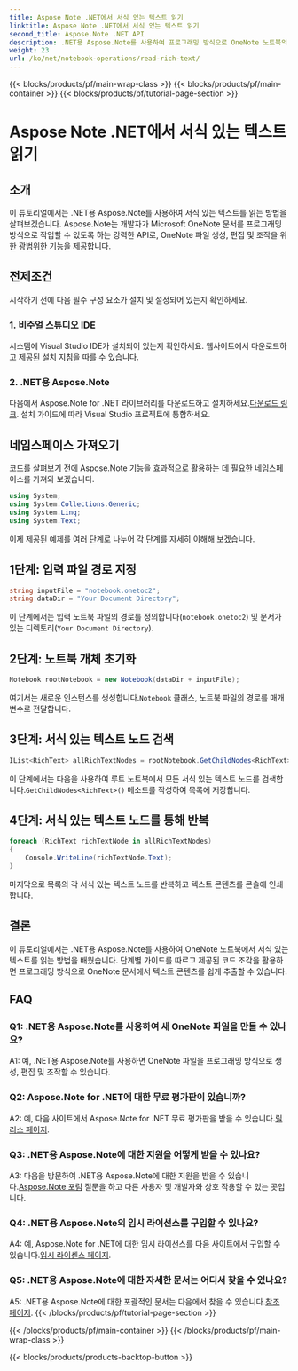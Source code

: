 ```yaml
---
title: Aspose Note .NET에서 서식 있는 텍스트 읽기
linktitle: Aspose Note .NET에서 서식 있는 텍스트 읽기
second_title: Aspose.Note .NET API
description: .NET용 Aspose.Note를 사용하여 프로그래밍 방식으로 OneNote 노트북의 서식 있는 텍스트를 읽는 방법을 알아보세요. 간편한 통합을 위해 단계별 튜토리얼을 따르세요.
weight: 23
url: /ko/net/notebook-operations/read-rich-text/
---
```


{{< blocks/products/pf/main-wrap-class >}}
{{< blocks/products/pf/main-container >}}
{{< blocks/products/pf/tutorial-page-section >}}

# Aspose Note .NET에서 서식 있는 텍스트 읽기

## 소개

이 튜토리얼에서는 .NET용 Aspose.Note를 사용하여 서식 있는 텍스트를 읽는 방법을 살펴보겠습니다. Aspose.Note는 개발자가 Microsoft OneNote 문서를 프로그래밍 방식으로 작업할 수 있도록 하는 강력한 API로, OneNote 파일 생성, 편집 및 조작을 위한 광범위한 기능을 제공합니다.

## 전제조건

시작하기 전에 다음 필수 구성 요소가 설치 및 설정되어 있는지 확인하세요.

### 1. 비주얼 스튜디오 IDE

시스템에 Visual Studio IDE가 설치되어 있는지 확인하세요. 웹사이트에서 다운로드하고 제공된 설치 지침을 따를 수 있습니다.

### 2. .NET용 Aspose.Note

 다음에서 Aspose.Note for .NET 라이브러리를 다운로드하고 설치하세요.[다운로드 링크](https://releases.aspose.com/note/net/). 설치 가이드에 따라 Visual Studio 프로젝트에 통합하세요.

## 네임스페이스 가져오기

코드를 살펴보기 전에 Aspose.Note 기능을 효과적으로 활용하는 데 필요한 네임스페이스를 가져와 보겠습니다.

```csharp
using System;
using System.Collections.Generic;
using System.Linq;
using System.Text;
```

이제 제공된 예제를 여러 단계로 나누어 각 단계를 자세히 이해해 보겠습니다.

## 1단계: 입력 파일 경로 지정

```csharp
string inputFile = "notebook.onetoc2";
string dataDir = "Your Document Directory";
```

이 단계에서는 입력 노트북 파일의 경로를 정의합니다(`notebook.onetoc2`) 및 문서가 있는 디렉토리(`Your Document Directory`).

## 2단계: 노트북 개체 초기화

```csharp
Notebook rootNotebook = new Notebook(dataDir + inputFile);
```

 여기서는 새로운 인스턴스를 생성합니다.`Notebook` 클래스, 노트북 파일의 경로를 매개변수로 전달합니다.

## 3단계: 서식 있는 텍스트 노드 검색

```csharp
IList<RichText> allRichTextNodes = rootNotebook.GetChildNodes<RichText>();
```

 이 단계에서는 다음을 사용하여 루트 노트북에서 모든 서식 있는 텍스트 노드를 검색합니다.`GetChildNodes<RichText>()` 메소드를 작성하여 목록에 저장합니다.

## 4단계: 서식 있는 텍스트 노드를 통해 반복

```csharp
foreach (RichText richTextNode in allRichTextNodes)
{
    Console.WriteLine(richTextNode.Text);
}
```

마지막으로 목록의 각 서식 있는 텍스트 노드를 반복하고 텍스트 콘텐츠를 콘솔에 인쇄합니다.

## 결론

이 튜토리얼에서는 .NET용 Aspose.Note를 사용하여 OneNote 노트북에서 서식 있는 텍스트를 읽는 방법을 배웠습니다. 단계별 가이드를 따르고 제공된 코드 조각을 활용하면 프로그래밍 방식으로 OneNote 문서에서 텍스트 콘텐츠를 쉽게 추출할 수 있습니다.

## FAQ

### Q1: .NET용 Aspose.Note를 사용하여 새 OneNote 파일을 만들 수 있나요?

A1: 예, .NET용 Aspose.Note를 사용하면 OneNote 파일을 프로그래밍 방식으로 생성, 편집 및 조작할 수 있습니다.

### Q2: Aspose.Note for .NET에 대한 무료 평가판이 있습니까?

 A2: 예, 다음 사이트에서 Aspose.Note for .NET 무료 평가판을 받을 수 있습니다.[릴리스 페이지](https://releases.aspose.com/).

### Q3: .NET용 Aspose.Note에 대한 지원을 어떻게 받을 수 있나요?

 A3: 다음을 방문하여 .NET용 Aspose.Note에 대한 지원을 받을 수 있습니다.[Aspose.Note 포럼](https://forum.aspose.com/c/note/28) 질문을 하고 다른 사용자 및 개발자와 상호 작용할 수 있는 곳입니다.

### Q4: .NET용 Aspose.Note의 임시 라이선스를 구입할 수 있나요?

 A4: 예, Aspose.Note for .NET에 대한 임시 라이선스를 다음 사이트에서 구입할 수 있습니다.[임시 라이센스 페이지](https://purchase.aspose.com/temporary-license/).

### Q5: .NET용 Aspose.Note에 대한 자세한 문서는 어디서 찾을 수 있나요?

 A5: .NET용 Aspose.Note에 대한 포괄적인 문서는 다음에서 찾을 수 있습니다.[참조 페이지](https://reference.aspose.com/note/net/).
{{< /blocks/products/pf/tutorial-page-section >}}

{{< /blocks/products/pf/main-container >}}
{{< /blocks/products/pf/main-wrap-class >}}

{{< blocks/products/products-backtop-button >}}
